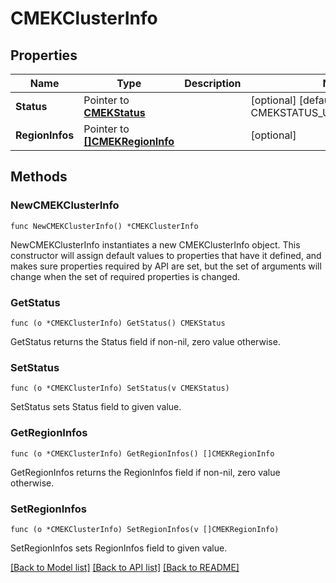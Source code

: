 # CMEKClusterInfo

## Properties

Name | Type | Description | Notes
------------ | ------------- | ------------- | -------------
**Status** | Pointer to [**CMEKStatus**](CMEKStatus.md) |  | [optional] [default to CMEKSTATUS_UNKNOWN_STATUS]
**RegionInfos** | Pointer to [**[]CMEKRegionInfo**](CMEKRegionInfo.md) |  | [optional] 

## Methods

### NewCMEKClusterInfo

`func NewCMEKClusterInfo() *CMEKClusterInfo`

NewCMEKClusterInfo instantiates a new CMEKClusterInfo object.
This constructor will assign default values to properties that have it defined,
and makes sure properties required by API are set, but the set of arguments
will change when the set of required properties is changed.

### GetStatus

`func (o *CMEKClusterInfo) GetStatus() CMEKStatus`

GetStatus returns the Status field if non-nil, zero value otherwise.

### SetStatus

`func (o *CMEKClusterInfo) SetStatus(v CMEKStatus)`

SetStatus sets Status field to given value.

### GetRegionInfos

`func (o *CMEKClusterInfo) GetRegionInfos() []CMEKRegionInfo`

GetRegionInfos returns the RegionInfos field if non-nil, zero value otherwise.

### SetRegionInfos

`func (o *CMEKClusterInfo) SetRegionInfos(v []CMEKRegionInfo)`

SetRegionInfos sets RegionInfos field to given value.


[[Back to Model list]](../README.md#documentation-for-models) [[Back to API list]](../README.md#documentation-for-api-endpoints) [[Back to README]](../README.md)


